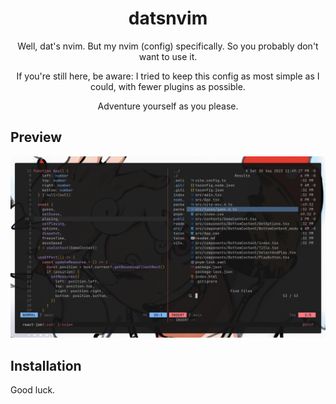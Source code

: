 <div align="center">

# datsnvim

Well, dat's nvim. But my nvim (config) specifically. So you probably don't want to use it.

If you're still here, be aware: I tried to keep this config as most simple as I could, with fewer plugins as possible.

Adventure yourself as you please.

</div>

## Preview

![preview](./assets/preview.png)

## Installation

Good luck.